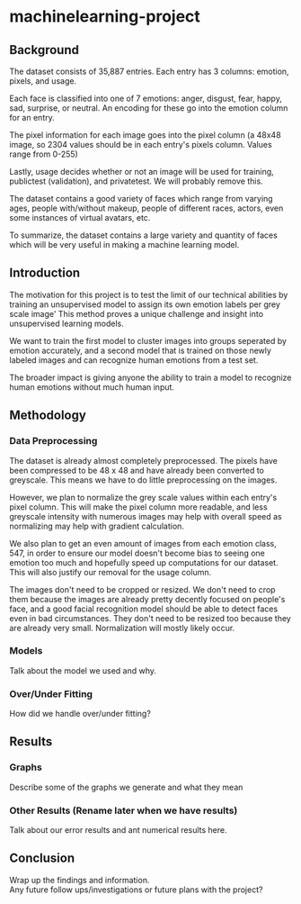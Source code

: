  # machinelearning-project

## Background
The dataset consists of 35,887 entries. Each entry has 3 columns: emotion, pixels, and usage.

Each face is classified into one of 7 emotions: anger, disgust, fear, happy, sad, surprise, or neutral. An encoding for these go into the emotion column for an entry.

The pixel information for each image goes into the pixel column (a 48x48 image, so 2304 values should be in each entry's pixels column. Values range from 0-255)

Lastly, usage decides whether or not an image will be used for training, publictest (validation), and privatetest. We will probably remove this.

The dataset contains a good variety of faces which range from varying ages, people with/without makeup, people of different races, actors, even some instances of virtual avatars, etc.

To summarize, the dataset contains a large variety and quantity of faces which will be very useful in making a machine learning model.

## Introduction

The motivation for this project is to test the limit of our technical abilities by training an unsupervised model to assign its own emotion labels per grey scale image'
This method proves a unique challenge and insight into unsupervised learning models.

We want to train the first model to cluster images into groups seperated by emotion accurately, and a second model that is trained on those newly labeled images and can recognize human emotions from a test set.

The broader impact is giving anyone the ability to train a model to recognize human emotions without much human input.

## Methodology
### Data Preprocessing
The dataset is already almost completely preprocessed. The pixels have been compressed to be 48 x 48 and have already been converted to greyscale. This means we have to do little preprocessing on the images.

However, we plan to normalize the grey scale values within each entry's pixel column. This will make the pixel column more readable, and less greyscale intensity with numerous images may help with overall speed as normalizing may help with gradient calculation.

We also plan to get an even amount of images from each emotion class, 547, in order to ensure our model doesn't become bias to seeing one emotion too much and hopefully speed up computations for our dataset. This will also justify our removal for the usage column.

The images don't need to be cropped or resized. We don't need to crop them because the images are already pretty decently focused on people's face, and a good facial recognition model should be able to detect faces even in bad circumstances. They don't need to be resized too because they are already very small. Normalization will mostly likely occur. 

### Models
Talk about the model we used and why.

### Over/Under Fitting
How did we handle over/under fitting?

## Results
### Graphs
Describe some of the graphs we generate and what they mean

### Other Results (Rename later when we have results)
Talk about our error results and ant numerical results here.

## Conclusion
Wrap up the findings and information. \
Any future follow ups/investigations or future plans with the project?
